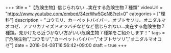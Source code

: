 +++
title =  "【危険生物】信じられない…実在する危険生物７種類"
videoUrl = "https://www.youtube.com/embed/34crWw5GeN8?rel=0"
categories = ["理科"]
description = "コウモリ、カーペットバイパー、オブトサソリ、オニダルマオコゼ、アフリカナイズドミツバチなどなど信じられない…実在する危険生物７種類。見かけたら近づかない方がいい危険生物７種類をご紹介します！"
tags = ["危険生物","コウモリ","カーペットバイパー","オブトサソリ","オニダルマオコゼ"]
date = 2018-04-08T16:56:42+09:00
draft = true
+++

